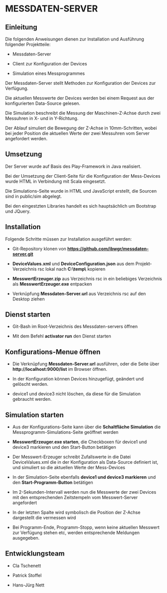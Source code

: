 # MESSDATEN-SERVER


## Einleitung

Die folgenden Anweisungen dienen zur Installation und Ausführung folgender Projektteile:
 
* Messdaten-Server 

* Client zur Konfiguration der Devices 

* Simulation eines Messprogrammes

Der Messdaten-Server stellt Methoden zur Konfiguration der Devices zur Verfügung. 

Die aktuellen Messwerte der Devices werden bei einem Request aus der konfigurierten Data-Source gelesen.


Die Simulation beschreibt die Messung der Maschinen-Z-Achse durch zwei Messuhren in X- und in Y-Richtung. 

Der Ablauf simuliert die Bewegung der Z-Achse in 10mm-Schritten, wobei bei jeder Position die aktuellen 
Werte der zwei Messuhren vom Server angefordert werden.


## Umsetzung

Der Server wurde auf Basis des Play-Framework in Java realisiert.

Bei der Umsetzung der Client-Seite für die Konfiguration der Mess-Devices wurde HTML in Verbindung mit Scala eingesetzt.

Die Simulations-Seite wurde in HTML und JavaScript erstellt, die Sourcen sind in public/sim abgelegt.

Bei den eingestzten Libraries handelt es sich hauptsächlich um Bootstrap und JQuery.


## Installation

Folgende Schritte müssen zur Installation ausgeführt werden:

* Git-Repository klonen von **https://github.com/ibwgr/messdaten-server.git**

* **DeviceValues.xml** und **DeviceConfiguration.json** aus dem Projekt-Verzeichnis rsc lokal nach **C:\temp\\** kopieren

* **MesswertErzeuger.zip** aus Verzeichnis rsc in ein beliebiges Verzeichnis als **MesswertErzeuger.exe** entpacken

* Verknüpfung **Messdaten-Server.url** aus Verzeichnis rsc auf den Desktop ziehen


## Dienst starten

* Git-Bash im Root-Verzeichnis des Messdaten-servers öffnen

* Mit dem Befehl **activator run** den Dienst starten


## Konfigurations-Menue öffnen

* Die Verknüpfung **Messdaten-Server.url** ausführen, oder die Seite über **http://localhost:9000/list** im Browser öffnen.

* In der Konfiguration können Devices hinzugefügt, geändert und gelöscht werden.

* device1 und device3 nicht löschen, da diese für die Simulation gebraucht werden.


## Simulation starten

* Aus der Konfigurations-Seite kann über die **Schaltfläche Simulation** die Messprogramm-Simulations-Seite geöffnet werden

* **MesswertErzeuger.exe starten**, die Checkboxen für device1 und device3 markieren und den Start-Button betätigen

* Der Messwert-Erzeuger schreibt Zufallswerte in die Datei DeviceValues.xml die in der Konfiguration als Data-Source definiert ist, und simuliert so die aktuellen Werte der Mess-Devices

* In der Simulation-Seite ebenfalls **device1 und device3 markieren** und den **Start-Programm-Button** betätigen

* Im 2-Sekunden-Intervall werden nun die Messwerte der zwei Devices mit den entsprechenden Zeitstempeln vom Messwert-Server angefordert

* In der letzten Spalte wird symbolisch die Position der Z-Achse dargestellt die vermessen wird

* Bei Programm-Ende, Programm-Stopp, wenn keine aktuellen Messwert zur Verfügung stehen etc, werden entsprechende Meldungen ausgegeben.


## Entwicklungsteam

* Cla Tschenett

* Patrick Stoffel

* Hans-Jürg Nett
